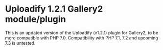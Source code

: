 Uploadify 1.2.1 Gallery2 module/plugin
===============

This is an updated version of the Uploadify (v1.2.1) plugin for Gallery2, to be more compatible with PHP 7.0.
Compatibility with PHP 7.1, 7.2 and upcoming 7.3 is untested.